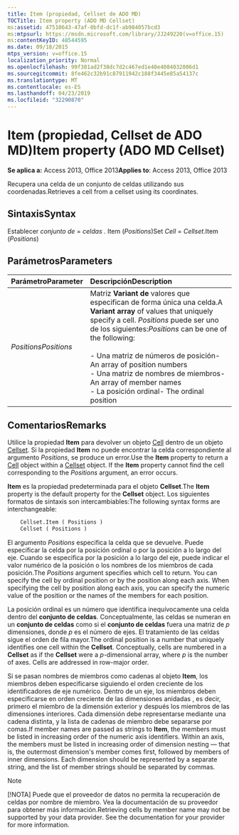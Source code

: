 ```yaml
---
title: Item (propiedad, Cellset de ADO MD)
TOCTitle: Item property (ADO MD Cellset)
ms:assetid: 47510643-47af-0bfd-dc1f-ab984057bcd3
ms:mtpsurl: https://msdn.microsoft.com/library/JJ249220(v=office.15)
ms:contentKeyID: 48544595
ms.date: 09/18/2015
mtps_version: v=office.15
localization_priority: Normal
ms.openlocfilehash: 99f381ad2f38dc7d2c467ed1e40e4084032006d1
ms.sourcegitcommit: 8fe462c32b91c87911942c188f3445e85a54137c
ms.translationtype: MT
ms.contentlocale: es-ES
ms.lasthandoff: 04/23/2019
ms.locfileid: "32290870"
---
```

# <a name="item-property-ado-md-cellset"></a><span data-ttu-id="e4d25-102">Item (propiedad, Cellset de ADO MD)</span><span class="sxs-lookup"><span data-stu-id="e4d25-102">Item property (ADO MD Cellset)</span></span>

<span data-ttu-id="e4d25-103">**Se aplica a:** Access 2013, Office 2013</span><span class="sxs-lookup"><span data-stu-id="e4d25-103">**Applies to**: Access 2013, Office 2013</span></span>

<span data-ttu-id="e4d25-104">Recupera una celda de un conjunto de celdas utilizando sus coordenadas.</span><span class="sxs-lookup"><span data-stu-id="e4d25-104">Retrieves a cell from a cellset using its coordinates.</span></span>

## <a name="syntax"></a><span data-ttu-id="e4d25-105">Sintaxis</span><span class="sxs-lookup"><span data-stu-id="e4d25-105">Syntax</span></span>

<span data-ttu-id="e4d25-106">Establecer *conjunto de*  =  *celdas .* Item (*Positions*)</span><span class="sxs-lookup"><span data-stu-id="e4d25-106">Set *Cell* = *Cellset*.Item (*Positions*)</span></span>

## <a name="parameters"></a><span data-ttu-id="e4d25-107">Parámetros</span><span class="sxs-lookup"><span data-stu-id="e4d25-107">Parameters</span></span>

|<span data-ttu-id="e4d25-108">Parámetro</span><span class="sxs-lookup"><span data-stu-id="e4d25-108">Parameter</span></span>|<span data-ttu-id="e4d25-109">Descripción</span><span class="sxs-lookup"><span data-stu-id="e4d25-109">Description</span></span>|
|:--------|:----------|
|<span data-ttu-id="e4d25-110">*Positions*</span><span class="sxs-lookup"><span data-stu-id="e4d25-110">*Positions*</span></span> |<span data-ttu-id="e4d25-111">Matriz **Variant de** valores que especifican de forma única una celda.</span><span class="sxs-lookup"><span data-stu-id="e4d25-111">A **Variant array** of values that uniquely specify a cell.</span></span> <span data-ttu-id="e4d25-112">*Positions* puede ser uno de los siguientes:</span><span class="sxs-lookup"><span data-stu-id="e4d25-112">*Positions* can be one of the following:</span></span><br/><br/><span data-ttu-id="e4d25-113">- Una matriz de números de posición</span><span class="sxs-lookup"><span data-stu-id="e4d25-113">- An array of position numbers</span></span><br/><span data-ttu-id="e4d25-114">- Una matriz de nombres de miembros</span><span class="sxs-lookup"><span data-stu-id="e4d25-114">- An array of member names</span></span><br/><span data-ttu-id="e4d25-115">- La posición ordinal</span><span class="sxs-lookup"><span data-stu-id="e4d25-115">- The ordinal position</span></span> |

## <a name="remarks"></a><span data-ttu-id="e4d25-116">Comentarios</span><span class="sxs-lookup"><span data-stu-id="e4d25-116">Remarks</span></span>

<span data-ttu-id="e4d25-p102">Utilice la propiedad **Item** para devolver un objeto [Cell](cell-object-ado-md.md) dentro de un objeto [Cellset](cellset-object-ado-md.md). Si la propiedad **Item** no puede encontrar la celda correspondiente al argumento *Positions*, se produce un error.</span><span class="sxs-lookup"><span data-stu-id="e4d25-p102">Use the **Item** property to return a [Cell](cell-object-ado-md.md) object within a [Cellset](cellset-object-ado-md.md) object. If the **Item** property cannot find the cell corresponding to the *Positions* argument, an error occurs.</span></span>

<span data-ttu-id="e4d25-119">**Item** es la propiedad predeterminada para el objeto **Cellset**.</span><span class="sxs-lookup"><span data-stu-id="e4d25-119">The **Item** property is the default property for the **Cellset** object.</span></span> <span data-ttu-id="e4d25-120">Los siguientes formatos de sintaxis son intercambiables:</span><span class="sxs-lookup"><span data-stu-id="e4d25-120">The following syntax forms are interchangeable:</span></span>

```vb
    Cellset.Item ( Positions )
    Cellset ( Positions )
```

<span data-ttu-id="e4d25-p104">El argumento *Positions* especifica la celda que se devuelve. Puede especificar la celda por la posición ordinal o por la posición a lo largo del eje. Cuando se especifica por la posición a lo largo del eje, puede indicar el valor numérico de la posición o los nombres de los miembros de cada posición.</span><span class="sxs-lookup"><span data-stu-id="e4d25-p104">The *Positions* argument specifies which cell to return. You can specify the cell by ordinal position or by the position along each axis. When specifying the cell by position along each axis, you can specify the numeric value of the position or the names of the members for each position.</span></span>

<span data-ttu-id="e4d25-p105">La posición ordinal es un número que identifica inequívocamente una celda dentro del **conjunto de celdas**. Conceptualmente, las celdas se numeran en un **conjunto de celdas** como si el **conjunto de celdas** fuera una matriz de *p* dimensiones, donde *p* es el número de ejes. El tratamiento de las celdas sigue el orden de fila mayor.</span><span class="sxs-lookup"><span data-stu-id="e4d25-p105">The ordinal position is a number that uniquely identifies one cell within the **Cellset**. Conceptually, cells are numbered in a **Cellset** as if the **Cellset** were a *p*-dimensional array, where *p* is the number of axes. Cells are addressed in row-major order.</span></span>

<span data-ttu-id="e4d25-p106">Si se pasan nombres de miembros como cadenas al objeto **Item**, los miembros deben especificarse siguiendo el orden creciente de los identificadores de eje numérico. Dentro de un eje, los miembros deben especificarse en orden creciente de las dimensiones anidadas , es decir, primero el miembro de la dimensión exterior y después los miembros de las dimensiones interiores. Cada dimensión debe representarse mediante una cadena distinta, y la lista de cadenas de miembro debe separarse por comas.</span><span class="sxs-lookup"><span data-stu-id="e4d25-p106">If member names are passed as strings to **Item**, the members must be listed in increasing order of the numeric axis identifiers. Within an axis, the members must be listed in increasing order of dimension nesting — that is, the outermost dimension's member comes first, followed by members of inner dimensions. Each dimension should be represented by a separate string, and the list of member strings should be separated by commas.</span></span>


> [!NOTE]
> <span data-ttu-id="e4d25-p107">[!NOTA] Puede que el proveedor de datos no permita la recuperación de celdas por nombre de miembro. Vea la documentación de su proveedor para obtener más información.</span><span class="sxs-lookup"><span data-stu-id="e4d25-p107">Retrieving cells by member name may not be supported by your data provider. See the documentation for your provider for more information.</span></span>



